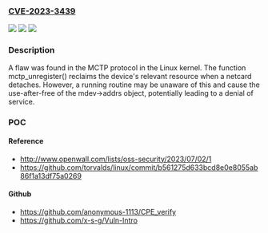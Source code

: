 ### [CVE-2023-3439](https://cve.mitre.org/cgi-bin/cvename.cgi?name=CVE-2023-3439)
![](https://img.shields.io/static/v1?label=Product&message=Linux%20Kernel%20(mctp)&color=blue)
![](https://img.shields.io/static/v1?label=Version&message=Fixed%20in%20kernel%205.18-rc5%20&color=brightgreen)
![](https://img.shields.io/static/v1?label=Vulnerability&message=CWE-416&color=brightgreen)

### Description

A flaw was found in the MCTP protocol in the Linux kernel. The function mctp_unregister() reclaims the device's relevant resource when a netcard detaches. However, a running routine may be unaware of this and cause the use-after-free of the mdev->addrs object, potentially leading to a denial of service.

### POC

#### Reference
- http://www.openwall.com/lists/oss-security/2023/07/02/1
- https://github.com/torvalds/linux/commit/b561275d633bcd8e0e8055ab86f1a13df75a0269

#### Github
- https://github.com/anonymous-1113/CPE_verify
- https://github.com/x-s-g/Vuln-Intro

